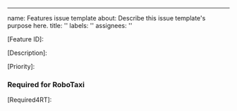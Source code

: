 ---
name: Features issue template
about: Describe this issue template's purpose here.
title: ''
labels: ''
assignees: ''

[Feature ID]:

[Description]:

[Priority]:

### Required for RoboTaxi
[Required4RT]:

